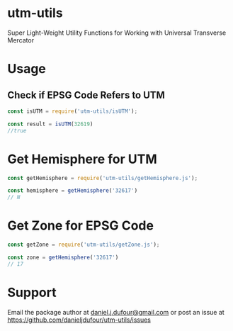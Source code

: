 # utm-utils
Super Light-Weight Utility Functions for Working with Universal Transverse Mercator

# Usage
## Check if EPSG Code Refers to UTM
```javascript
const isUTM = require('utm-utils/isUTM');

const result = isUTM(32619)
//true
```

# Get Hemisphere for UTM
```javascript
const getHemisphere = require('utm-utils/getHemisphere.js');

const hemisphere = getHemisphere('32617')
// N
```

# Get Zone for EPSG Code
```javascript
const getZone = require('utm-utils/getZone.js');

const zone = getHemisphere('32617')
// 17
```

# Support
Email the package author at daniel.j.dufour@gmail.com or post an issue at https://github.com/danieljdufour/utm-utils/issues
